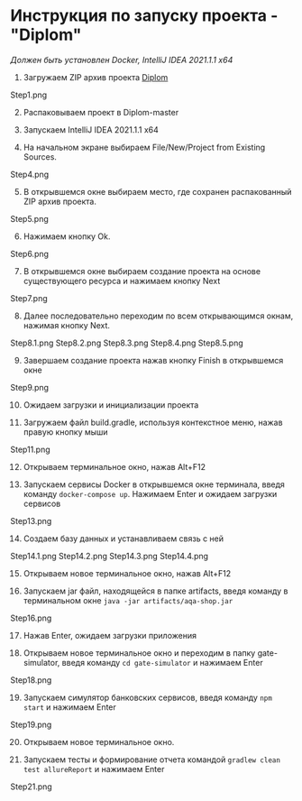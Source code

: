 # **Инструкция по запуску проекта - "Diplom"**

_Должен быть установлен Docker, IntelliJ IDEA 2021.1.1 x64_

1. Загружаем ZIP архив проекта [Diplom](https://github.com/EvgeniyaSelivanova/Diplom)    

Step1.png

2. Распаковываем проект в Diplom-master 

3. Запускаем IntelliJ IDEA 2021.1.1 x64

4. На начальном экране выбираем File/New/Project from Existing Sources.

Step4.png

5. В открывшемся окне выбираем место, где сохранен распакованный ZIP архив проекта.

Step5.png

6. Нажимаем кнопку Ok.

Step6.png

7. В открывшемся окне выбираем создание проекта на основе существующего ресурса и нажимаем кнопку Next

Step7.png

8. Далее последовательно переходим по всем открывающимся окнам, нажимая кнопку Next.

Step8.1.png
Step8.2.png
Step8.3.png
Step8.4.png
Step8.5.png

9. Завершаем создание проекта нажав кнопку Finish в открывшемся окне

Step9.png

10. Ожидаем загрузки и инициализации проекта

11. Загружаем файл build.gradle, используя контекстное меню, нажав правую кнопку мыши

Step11.png

12. Открываем терминальное окно, нажав Alt+F12

13. Запускаем сервисы Docker в открывшемся окне терминала, введя команду ```docker-compose up```. 
    Нажимаем Enter и ожидаем загрузки сервисов

Step13.png

14. Создаем базу данных и устанавливаем связь с ней

Step14.1.png
Step14.2.png
Step14.3.png
Step14.4.png

15. Открываем новое терминальное окно, нажав Alt+F12

16. Запускаем jar файл, находящейся в папке artifacts, введя команду в терминальном окне 
```java -jar artifacts/aqa-shop.jar```

Step16.png

17. Нажав Enter, ожидаем загрузки приложения

18. Открываем новое терминальное окно и переходим в папку gate-simulator, введя команду
```cd gate-simulator``` и нажимаем Enter

Step18.png

19. Запускаем симулятор банковских сервисов, введя команду
```npm start``` и нажимаем Enter

Step19.png

20. Открываем новое терминальное окно. 

21. Запускаем тесты и формирование отчета командой ```gradlew clean test allureReport```
    и нажимаем Enter

Step21.png